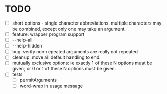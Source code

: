 # TODO
- [ ] short options - single character abbreviations.  multiple characters may
be combined, except only one may take an argument.
- [ ] feature: wrapper program support
- [ ] --help-all
- [ ] --help-hidden
- [ ] bug: verify non-repeated arguments are really not repeated
- [ ] cleanup: move all default handling to end.
- [ ] mutually exclusive options: ie exactly 1 of these N options must be given;
or 0 or 1 of these N options must be given.
- [ ] tests
  - [ ] permitArguments
  - [ ] word-wrap in usage message
